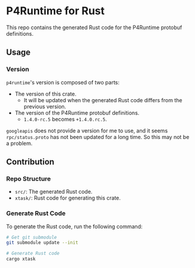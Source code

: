 # P4Runtime for Rust

This repo contains the generated Rust code for the P4Runtime protobuf definitions.

## Usage

### Version

`p4runtime`'s version is composed of two parts:
- The version of this crate.
  - It will be updated when the generated Rust code differs from the previous version.
- The version of the P4Runtime protobuf definitions.
  - `1.4.0-rc.5` becomes `+1.4.0.rc.5`.

`googleapis` does not provide a version for me to use, and it seems `rpc/status.proto` has not been updated for a long time. So this may not be a problem.

## Contribution

### Repo Structure

- `src/`: The generated Rust code.
- `xtask/`: Rust code for generating this crate.

### Generate Rust Code

To generate the Rust code, run the following command:

```sh
# Get git submodule
git submodule update --init

# Generate Rust code
cargo xtask
```
